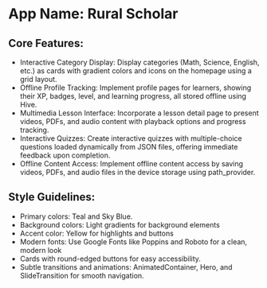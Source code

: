 # **App Name**: Rural Scholar

## Core Features:

- Interactive Category Display: Display categories (Math, Science, English, etc.) as cards with gradient colors and icons on the homepage using a grid layout.
- Offline Profile Tracking: Implement profile pages for learners, showing their XP, badges, level, and learning progress, all stored offline using Hive.
- Multimedia Lesson Interface: Incorporate a lesson detail page to present videos, PDFs, and audio content with playback options and progress tracking.
- Interactive Quizzes: Create interactive quizzes with multiple-choice questions loaded dynamically from JSON files, offering immediate feedback upon completion.
- Offline Content Access: Implement offline content access by saving videos, PDFs, and audio files in the device storage using path_provider.

## Style Guidelines:

- Primary colors: Teal and Sky Blue.
- Background colors: Light gradients for background elements
- Accent color: Yellow for highlights and buttons
- Modern fonts: Use Google Fonts like Poppins and Roboto for a clean, modern look
- Cards with round-edged buttons for easy accessibility.
- Subtle transitions and animations: AnimatedContainer, Hero, and SlideTransition for smooth navigation.